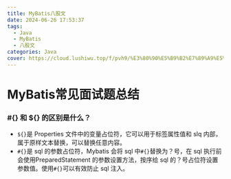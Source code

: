 ```yaml
---
title: MyBatis八股文
date: 2024-06-26 17:53:37
tags:
  - Java
  - MyBatis
  - 八股文
categories: Java
cover: https://cloud.lushiwu.top/f/pvh9/%E3%80%90%E5%B9%B2%E7%89%A9%E5%A6%B9%E5%B0%8F%E5%9F%8B%E3%80%912024-06-26%2017_55_33.png
---
```


# MyBatis常见面试题总结

### #{} 和 ${} 的区别是什么？

- `${}`是 Properties 文件中的变量占位符，它可以用于标签属性值和 slq 内部，属于原样文本替换，可以替换任意内容。
- `#{}`是 sql 的参数占位符，Mybatis 会将 sql 中`#{}`替换为？号，在 sql 执行前会使用PreparedStatement 的参数设置方法，按序给 sql 的？号占位符设置参数值。使用`#{}`可以有效防止 sql 注入。
